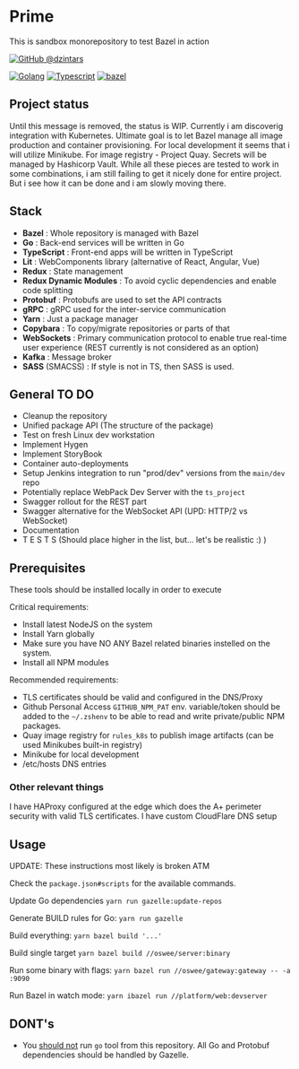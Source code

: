 # Prime

This is sandbox monorepository to test Bazel in action

[![GitHub
@dzintars](https://img.shields.io/github/followers/dzintars?label=follow&style=social)](https://github.com/dzintars)

[![Golang](https://img.shields.io/badge/-Golang-blue?style=flat-square&logo=go&logoColor=white)](https://golang.org/)
[![Typescript](https://img.shields.io/badge/-Typescript-blue?style=flat-square&logo=typescript&logoColor=white)](https://www.typescriptlang.org/)
[![bazel](https://img.shields.io/badge/build%20with-bazel-43A047.svg)](https://bazel.build/)

## Project status

Until this message is removed, the status is WIP.
Currently i am discoverig integration with Kubernetes. Ultimate goal
is to let Bazel manage all image production and container provisioning. For
local development it seems that i will utilize Minikube. For image registry -
Project Quay. Secrets will be managed by Hashicorp Vault. While all these pieces
are tested to work in some combinations, i am still failing to get it nicely done
for entire project. But i see how it can be done and i am slowly moving there.

## Stack

- **Bazel** : Whole repository is managed with Bazel
- **Go** : Back-end services will be written in Go
- **TypeScript** : Front-end apps will be written in TypeScript
- **Lit** : WebComponents library (alternative of React, Angular, Vue)
- **Redux** : State management
- **Redux Dynamic Modules** : To avoid cyclic dependencies and enable code splitting
- **Protobuf** : Protobufs are used to set the API contracts
- **gRPC** : gRPC used for the inter-service communication
- **Yarn** : Just a package manager
- **Copybara** : To copy/migrate repositories or parts of that
- **WebSockets** : Primary communication protocol to enable true real-time user experience (REST currently is not
  considered as an option)
- **Kafka** : Message broker
- **SASS** (SMACSS) : If style is not in TS, then SASS is used.

## General TO DO

- Cleanup the repository
- Unified package API (The structure of the package)
- Test on fresh Linux dev workstation
- Implement Hygen
- Implement StoryBook
- Container auto-deployments
- Setup Jenkins integration to run "prod/dev" versions from the `main/dev` repo
- Potentially replace WebPack Dev Server with the `ts_project`
- Swagger rollout for the REST part
- Swagger alternative for the WebSocket API (UPD: HTTP/2 vs WebSocket)
- Documentation
- T E S T S (Should place higher in the list, but... let's be realistic :) )

## Prerequisites

These tools should be installed locally in order to execute

Critical requirements:

- Install latest NodeJS on the system
- Install Yarn globally
- Make sure you have NO ANY Bazel related binaries instelled on the system.
- Install all NPM modules

Recommended requirements:

- TLS certificates should be valid and configured in the DNS/Proxy
- Github Personal Access `GITHUB_NPM_PAT` env. variable/token should be added to the `~/.zshenv` to be able to read and
  write private/public NPM packages.
- Quay image registry for `rules_k8s` to publish image artifacts (can be used Minikubes built-in registry)
- Minikube for local development
- /etc/hosts DNS entries

### Other relevant things

I have HAProxy configured at the edge which does the A+ perimeter security with valid TLS certificates.
I have custom CloudFlare DNS setup

## Usage

UPDATE: These instructions most likely is broken ATM

Check the `package.json#scripts` for the available commands.

Update Go dependencies `yarn run gazelle:update-repos`

Generate BUILD rules for Go: `yarn run gazelle`

Build everything: `yarn bazel build '...'`

Build single target `yarn bazel build //oswee/server:binary`

Run some binary with flags: `yarn bazel run //oswee/gateway:gateway -- -a :9090`

Run Bazel in watch mode: `yarn ibazel run //platform/web:devserver`

## DONT's

- You [should not](https://github.com/bazelbuild/rules_go#can-i-still-use-the-go-command) run `go` tool from this repository.
  All Go and Protobuf dependencies should be handled by Gazelle.
